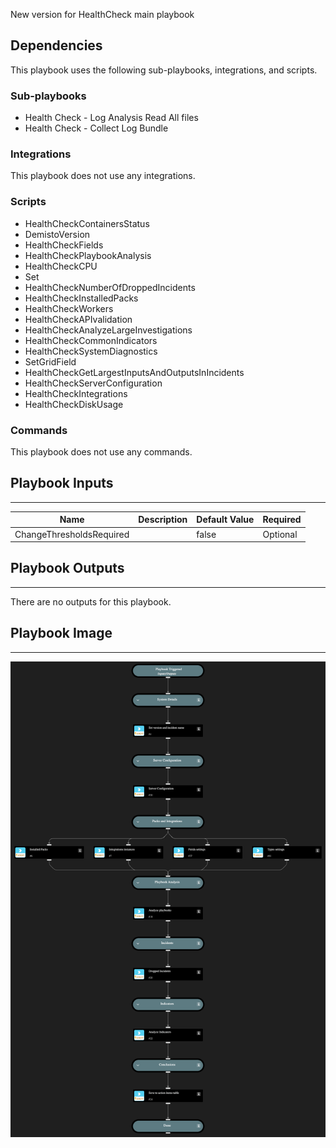 New version for HealthCheck main playbook

## Dependencies

This playbook uses the following sub-playbooks, integrations, and scripts.

### Sub-playbooks

* Health Check - Log Analysis Read All files
* Health Check - Collect Log Bundle

### Integrations

This playbook does not use any integrations.

### Scripts

* HealthCheckContainersStatus
* DemistoVersion
* HealthCheckFields
* HealthCheckPlaybookAnalysis
* HealthCheckCPU
* Set
* HealthCheckNumberOfDroppedIncidents
* HealthCheckInstalledPacks
* HealthCheckWorkers
* HealthCheckAPIvalidation
* HealthCheckAnalyzeLargeInvestigations
* HealthCheckCommonIndicators
* HealthCheckSystemDiagnostics
* SetGridField
* HealthCheckGetLargestInputsAndOutputsInIncidents
* HealthCheckServerConfiguration
* HealthCheckIntegrations
* HealthCheckDiskUsage

### Commands

This playbook does not use any commands.

## Playbook Inputs

---

| **Name** | **Description** | **Default Value** | **Required** |
| --- | --- | --- | --- |
| ChangeThresholdsRequired |  | false | Optional |

## Playbook Outputs

---
There are no outputs for this playbook.

## Playbook Image

---
![HealthCheck](./../doc_files/HealthCheck-x8.png)